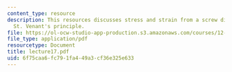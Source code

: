 ```yaml
---
content_type: resource
description: This resources discusses stress and strain from a screw dislocation and
  St. Venant's principle.
file: https://ol-ocw-studio-app-production.s3.amazonaws.com/courses/12-520-geodynamics-fall-2006/6f75caa6fc791fa449a3cf36e325e633_lecture17.pdf
file_type: application/pdf
resourcetype: Document
title: lecture17.pdf
uid: 6f75caa6-fc79-1fa4-49a3-cf36e325e633
---
```

